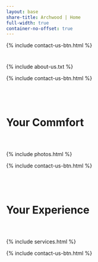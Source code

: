 ```yaml
---
layout: base
share-title: Archwood | Home
full-width: true
container-no-offset: true
---
```




<head>
    <div class="container-hero">
    <div class="bottom-left-button">
    {% include contact-us-btn.html %}
    </div>
    </div>
</head>




<div class="col-lg-10 offset-lg-1" markdown="1" style="padding-top: 2.5rem;">
{% include about-us.txt %} 
</div>



{% include contact-us-btn.html %}


<div style="padding-top: 2.5rem; padding-bottom: 2.5rem">
    <div class="container-header header-photo">
        <div class="container-header-overlay"></div>
        <h1>Your Commfort</h1>
    </div>
</div>


<div class="container-lg">
    {% include photos.html %}
</div>


{% include contact-us-btn.html %}


<div style="padding-top: 2.5rem; padding-bottom: 2.5rem">
    <div class="container-header header-service">
        <div class="container-header-overlay"></div>
        <h1>Your Experience</h1>
    </div>
</div>


<div class="container-lg">
    {% include services.html %}
</div>


{% include contact-us-btn.html %}
